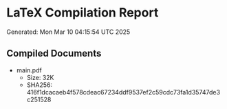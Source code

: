 # LaTeX Compilation Report
Generated: Mon Mar 10 04:15:54 UTC 2025
## Compiled Documents
- main.pdf
  - Size: 32K
  - SHA256: 416f1dcacaeb4f578cdeac67234ddf9537ef2c59cdc73fa1d35747de3c251528
